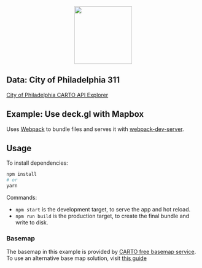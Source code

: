 <div align="center">
   <img width="150" heigth="150" src="https://webpack.js.org/assets/icon-square-big.svg" />
</div>

## Data: City of Philadelphia 311
[City of Philadelphia CARTO API Explorer](https://cityofphiladelphia.github.io/carto-api-explorer/#public_cases_fc)

## Example: Use deck.gl with Mapbox

Uses [Webpack](https://github.com/webpack/webpack) to bundle files and serves it
with [webpack-dev-server](https://webpack.js.org/guides/development/#webpack-dev-server).

## Usage

To install dependencies:

```bash
npm install
# or
yarn
```

Commands:
* `npm start` is the development target, to serve the app and hot reload.
* `npm run build` is the production target, to create the final bundle and write to disk.

### Basemap

The basemap in this example is provided by [CARTO free basemap service](https://carto.com/basemaps). To use an alternative base map solution, visit [this guide](https://deck.gl/docs/get-started/using-with-map#using-other-basemap-services)
